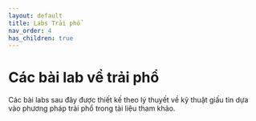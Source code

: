 ```yaml
---
layout: default
title: Labs Trải phổ
nav_order: 4
has_children: true
---
```


# Các bài lab về trải phổ
Các bài labs sau đây được thiết kế theo lý thuyết về kỹ thuật giấu tin dựa vào phương pháp trải phổ trong tài liệu tham khảo.